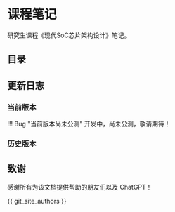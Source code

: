 # 课程笔记

研究生课程《现代SoC芯片架构设计》笔记。

## 目录


## 更新日志

### 当前版本

!!! Bug "当前版本尚未公测"
    开发中，尚未公测，敬请期待！

### 历史版本

## 致谢

感谢所有为该文档提供帮助的朋友们以及 ChatGPT！

{{ git_site_authors }}